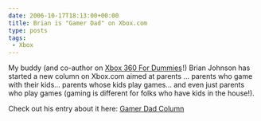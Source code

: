 ```yaml
---
date: 2006-10-17T18:13:00+00:00
title: Brian is "Gamer Dad" on Xbox.com
type: posts
tags:
 - Xbox
---
```

My buddy (and co-author on [Xbox 360 For Dummies](http://www.amazon.com/gp/product/0471771805?ie=UTF8&tag=duncanmackenz-20&linkCode=as2&camp=1789&creative=9325&creativeASIN=0471771805)<img style="margin: 0px; border-top-style: none! important; border-right-style: none! important; border-left-style: none! important; border-bottom-style: none! important" height="1" alt="" src="http://www.assoc-amazon.com/e/ir?t=duncanmackenz-20&l=as2&o=1&a=0471771805" width="1" border="0" />!) Brian Johnson has started a new column on Xbox.com aimed at parents ... parents who game with their kids... parents whose kids play games... and even just parents who play games (gaming is different for folks who have kids in the house!).

Check out his entry about it here: <a title="Gamer Dad Column" href="http://brianjo.spaces.live.com/blog/cns!57C723EC58B8F3A3!1816.entry">Gamer Dad Column</a>
